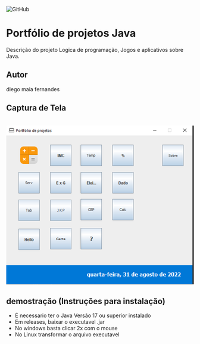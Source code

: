 ![GitHub](https://img.shields.io/github/license/diegomaia04/portfolio-java)
# Portfólio de projetos Java
Descrição do projeto
Logica de programação, Jogos e aplicativos sobre Java.

## Autor
diego maia fernandes

## Captura de Tela
![]()
![tela](https://github.com/diegomaia04/portfolio-java/blob/main/img/Capturar.PNG)

## demostração (Instruções para instalação)
- É necessario ter o Java Versão 17 ou superior instalado
- Em releases, baixar o executavel .jar
- No windows basta clicar 2x com o mouse
- No Linux transformar o arquivo executavel
